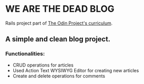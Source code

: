 # WE ARE THE DEAD BLOG

Rails project part of [The Odin Project's curriculum](https://www.theodinproject.com/courses/ruby-on-rails/lessons/ruby-on-rails-ruby-on-rails).

## A simple and clean blog project. 

### Functionalities:
* CRUD operations for articles
* Used Action Text WYSIWYG Editor for creating new articles
* Create and delete operations for comments
